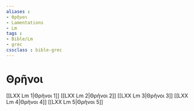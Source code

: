 ```yaml
---
aliases : 
- Θρῆνοι
- Lamentations
- Lm
tags : 
- Bible/Lm
- grec
cssclass : bible-grec
---
```


# Θρῆνοι

[[LXX Lm 1|Θρῆνοι 1]]
[[LXX Lm 2|Θρῆνοι 2]]
[[LXX Lm 3|Θρῆνοι 3]]
[[LXX Lm 4|Θρῆνοι 4]]
[[LXX Lm 5|Θρῆνοι 5]]
